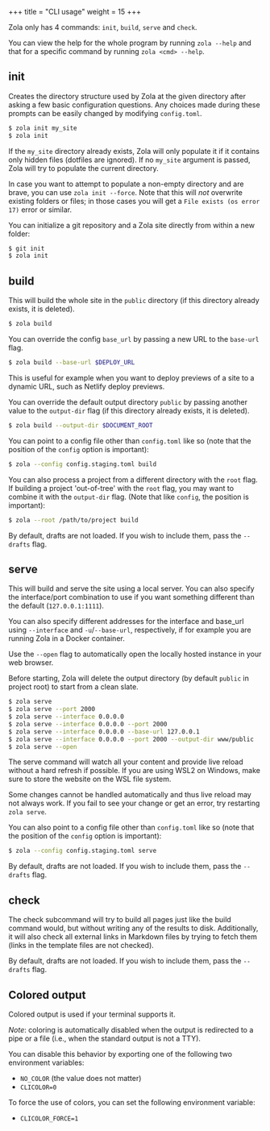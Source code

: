 +++
title = "CLI usage"
weight = 15
+++

Zola only has 4 commands: `init`, `build`, `serve` and `check`.

You can view the help for the whole program by running `zola --help` and
that for a specific command by running `zola <cmd> --help`.

## init

Creates the directory structure used by Zola at the given directory after asking a few basic configuration questions.
Any choices made during these prompts can be easily changed by modifying `config.toml`.

```bash
$ zola init my_site
$ zola init
```

If the `my_site` directory already exists, Zola will only populate it if it contains only hidden files (dotfiles are ignored). If no `my_site` argument is passed, Zola will try to populate the current directory.

In case you want to attempt to populate a non-empty directory and are brave, you can use `zola init --force`. Note that this will _not_ overwrite existing folders or files; in those cases you will get a `File exists (os error 17)` error or similar.

You can initialize a git repository and a Zola site directly from within a new folder:

```bash
$ git init
$ zola init
```

## build

This will build the whole site in the `public` directory (if this directory already exists, it is deleted).

```bash
$ zola build
```

You can override the config `base_url` by passing a new URL to the `base-url` flag.

```bash
$ zola build --base-url $DEPLOY_URL
```

This is useful for example when you want to deploy previews of a site to a dynamic URL, such as Netlify
deploy previews.

You can override the default output directory `public` by passing another value to the `output-dir` flag (if this directory already exists, it is deleted).

```bash
$ zola build --output-dir $DOCUMENT_ROOT
```

You can point to a config file other than `config.toml` like so (note that the position of the `config` option is important):

```bash
$ zola --config config.staging.toml build
```

You can also process a project from a different directory with the `root` flag. If building a project 'out-of-tree' with the `root` flag, you may want to combine it with the `output-dir` flag. (Note that like `config`, the position is important):
```bash
$ zola --root /path/to/project build
```

By default, drafts are not loaded. If you wish to include them, pass the `--drafts` flag.

## serve

This will build and serve the site using a local server. You can also specify
the interface/port combination to use if you want something different than the default (`127.0.0.1:1111`).

You can also specify different addresses for the interface and base_url using `--interface` and `-u`/`--base-url`, respectively, if for example you are running Zola in a Docker container.

Use the `--open` flag to automatically open the locally hosted instance in your
web browser.

Before starting, Zola will delete the output directory (by default `public` in project root) to start from a clean slate.

```bash
$ zola serve
$ zola serve --port 2000
$ zola serve --interface 0.0.0.0
$ zola serve --interface 0.0.0.0 --port 2000
$ zola serve --interface 0.0.0.0 --base-url 127.0.0.1
$ zola serve --interface 0.0.0.0 --port 2000 --output-dir www/public
$ zola serve --open
```

The serve command will watch all your content and provide live reload without
a hard refresh if possible. If you are using WSL2 on Windows, make sure to store the website on the WSL file system.

Some changes cannot be handled automatically and thus live reload may not always work. If you
fail to see your change or get an error, try restarting `zola serve`.

You can also point to a config file other than `config.toml` like so (note that the position of the `config` option is important):

```bash
$ zola --config config.staging.toml serve
```

By default, drafts are not loaded. If you wish to include them, pass the `--drafts` flag.

## check

The check subcommand will try to build all pages just like the build command would, but without writing any of the
results to disk. Additionally, it will also check all external links in Markdown files by trying to fetch
them (links in the template files are not checked).

By default, drafts are not loaded. If you wish to include them, pass the `--drafts` flag.

## Colored output

Colored output is used if your terminal supports it.

*Note*: coloring is automatically disabled when the output is redirected to a pipe or a file (i.e., when the standard output is not a TTY).

You can disable this behavior by exporting one of the following two environment variables:

- `NO_COLOR` (the value does not matter)
- `CLICOLOR=0`

To force the use of colors, you can set the following environment variable:

- `CLICOLOR_FORCE=1`
